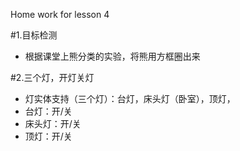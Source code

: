 Home work for lesson 4


#1.目标检测

- 根据课堂上熊分类的实验，将熊用方框圈出来


#2.三个灯，开灯关灯

- 灯实体支持（三个灯）：台灯，床头灯（卧室），顶灯，
- 台灯：开/关
- 床头灯：开/关
- 顶灯：开/关

